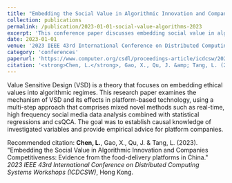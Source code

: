 ```yaml
---
title: "Embedding the Social Value in Algorithmic Innovation and Companies Competitiveness: Evidence from the food-delivery platforms in China"
collection: publications
permalink: /publication/2023-01-01-social-value-algorithms-2023
excerpt: 'This conference paper discusses embedding social value in algorithmic innovation, using evidence from food-delivery platforms in China to analyze the effects of Value Sensitive Design (VSD).'
date: 2023-01-01
venue: '2023 IEEE 43rd International Conference on Distributed Computing Systems Workshops (ICDCSW)'
category: 'conferences'
paperurl: 'https://www.computer.org/csdl/proceedings-article/icdcsw/2023/088800a113/1PTB2Ywu5yA'
citation: '<strong>Chen, L.</strong>, Gao, X., Qu, J. &amp; Tang, L. (2023). &quot;Embedding the Social Value in Algorithmic Innovation and Companies Competitiveness: Evidence from the food-delivery platforms in China.&quot; <em>2023 IEEE 43rd International Conference on Distributed Computing Systems Workshops (ICDCSW)</em>, Hong Kong.'
---
```

Value Sensitive Design (VSD) is a theory that focuses on embedding ethical values into algorithmic regimes. This research paper examines the mechanism of VSD and its effects in platform-based technology, using a multi-step approach that comprises mixed novel methods such as real-time, high frequency social media data analysis combined with statistical regressions and csQCA. The goal was to establish causal knowledge of investigated variables and provide empirical advice for platform companies.

Recommended citation: <strong>Chen, L.</strong>, Gao, X., Qu, J. &amp; Tang, L. (2023). &quot;Embedding the Social Value in Algorithmic Innovation and Companies Competitiveness: Evidence from the food-delivery platforms in China.&quot; <em>2023 IEEE 43rd International Conference on Distributed Computing Systems Workshops (ICDCSW)</em>, Hong Kong.